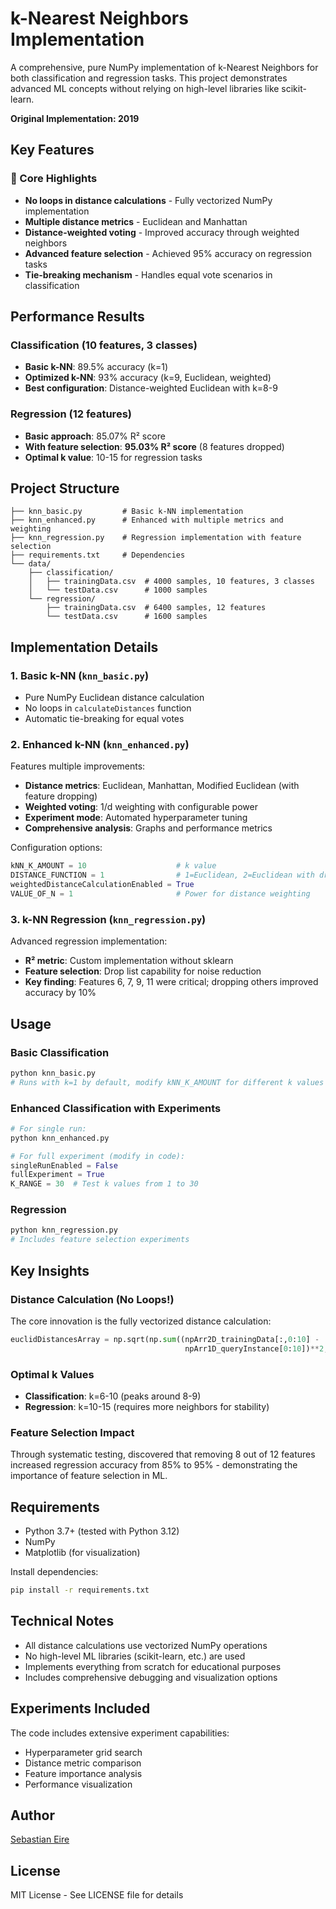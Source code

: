 # k-Nearest Neighbors Implementation

A comprehensive, pure NumPy implementation of k-Nearest Neighbors for both classification and regression tasks. This project demonstrates advanced ML concepts without relying on high-level libraries like scikit-learn.

**Original Implementation: 2019**

## Key Features

### 🎯 Core Highlights
- **No loops in distance calculations** - Fully vectorized NumPy implementation
- **Multiple distance metrics** - Euclidean and Manhattan
- **Distance-weighted voting** - Improved accuracy through weighted neighbors
- **Advanced feature selection** - Achieved 95% accuracy on regression tasks
- **Tie-breaking mechanism** - Handles equal vote scenarios in classification

## Performance Results

### Classification (10 features, 3 classes)
- **Basic k-NN**: 89.5% accuracy (k=1)
- **Optimized k-NN**: 93% accuracy (k=9, Euclidean, weighted)
- **Best configuration**: Distance-weighted Euclidean with k=8-9

### Regression (12 features)
- **Basic approach**: 85.07% R² score
- **With feature selection**: **95.03% R² score** (8 features dropped)
- **Optimal k value**: 10-15 for regression tasks

## Project Structure

```
├── knn_basic.py         # Basic k-NN implementation
├── knn_enhanced.py      # Enhanced with multiple metrics and weighting
├── knn_regression.py    # Regression implementation with feature selection
├── requirements.txt     # Dependencies
└── data/
    ├── classification/
    │   ├── trainingData.csv  # 4000 samples, 10 features, 3 classes
    │   └── testData.csv      # 1000 samples
    └── regression/
        ├── trainingData.csv  # 6400 samples, 12 features
        └── testData.csv      # 1600 samples
```

## Implementation Details

### 1. Basic k-NN (`knn_basic.py`)
- Pure NumPy Euclidean distance calculation
- No loops in `calculateDistances` function
- Automatic tie-breaking for equal votes

### 2. Enhanced k-NN (`knn_enhanced.py`)
Features multiple improvements:
- **Distance metrics**: Euclidean, Manhattan, Modified Euclidean (with feature dropping)
- **Weighted voting**: 1/d weighting with configurable power
- **Experiment mode**: Automated hyperparameter tuning
- **Comprehensive analysis**: Graphs and performance metrics

Configuration options:
```python
kNN_K_AMOUNT = 10                    # k value
DISTANCE_FUNCTION = 1                # 1=Euclidean, 2=Euclidean with drop, 3=Manhattan
weightedDistanceCalculationEnabled = True
VALUE_OF_N = 1                       # Power for distance weighting
```

### 3. k-NN Regression (`knn_regression.py`)
Advanced regression implementation:
- **R² metric**: Custom implementation without sklearn
- **Feature selection**: Drop list capability for noise reduction
- **Key finding**: Features 6, 7, 9, 11 were critical; dropping others improved accuracy by 10%

## Usage

### Basic Classification
```python
python knn_basic.py
# Runs with k=1 by default, modify kNN_K_AMOUNT for different k values
```

### Enhanced Classification with Experiments
```python
# For single run:
python knn_enhanced.py

# For full experiment (modify in code):
singleRunEnabled = False
fullExperiment = True
K_RANGE = 30  # Test k values from 1 to 30
```

### Regression
```python
python knn_regression.py
# Includes feature selection experiments
```

## Key Insights

### Distance Calculation (No Loops!)
The core innovation is the fully vectorized distance calculation:
```python
euclidDistancesArray = np.sqrt(np.sum((npArr2D_trainingData[:,0:10] - 
                                       npArr1D_queryInstance[0:10])**2,axis=1))
```

### Optimal k Values
- **Classification**: k=6-10 (peaks around 8-9)
- **Regression**: k=10-15 (requires more neighbors for stability)

### Feature Selection Impact
Through systematic testing, discovered that removing 8 out of 12 features increased regression accuracy from 85% to 95% - demonstrating the importance of feature selection in ML.

## Requirements

- Python 3.7+ (tested with Python 3.12)
- NumPy
- Matplotlib (for visualization)

Install dependencies:
```bash
pip install -r requirements.txt
```

## Technical Notes

- All distance calculations use vectorized NumPy operations
- No high-level ML libraries (scikit-learn, etc.) are used
- Implements everything from scratch for educational purposes
- Includes comprehensive debugging and visualization options

## Experiments Included

The code includes extensive experiment capabilities:
- Hyperparameter grid search
- Distance metric comparison
- Feature importance analysis
- Performance visualization

## Author

[Sebastian Eire](https://github.com/sebieire/)

## License

MIT License - See LICENSE file for details